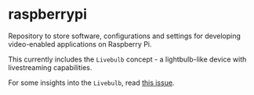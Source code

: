 # raspberrypi

Repository to store software, configurations and settings for developing video-enabled applications on Raspberry Pi.

This currently includes the `Livebulb` concept - a lightbulb-like device with livestreaming capabilities.

For some insights into the `Livebulb`, read [this issue](https://github.com/videoDAC/raspberrypi/issues/4).
